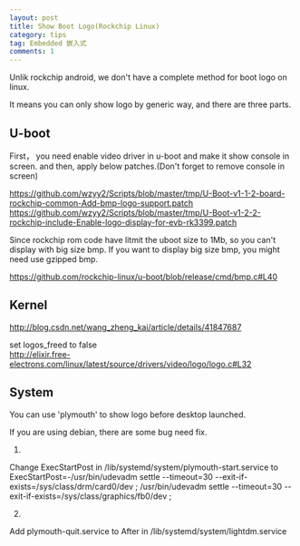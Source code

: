 ```yaml
---
layout: post
title: Show Boot Logo(Rockchip Linux)
category: tips
tag: Embedded 嵌入式
comments: 1
---
```



Unlik rockchip android, we don't have a complete method for boot logo on linux.

It means you can only show logo by generic way, and there are three parts.


## U-boot

First， you need enable video driver in u-boot and make it show console in screen.
and then, apply below patches.(Don't forget to remove console in screen)

https://github.com/wzyy2/Scripts/blob/master/tmp/U-Boot-v1-1-2-board-rockchip-common-Add-bmp-logo-support.patch  
https://github.com/wzyy2/Scripts/blob/master/tmp/U-Boot-v1-2-2-rockchip-include-Enable-logo-display-for-evb-rk3399.patch  

Since rockchip rom code have litmit the uboot size to 1Mb, so you can't display with big size bmp.
If you want to display big size bmp, you might need use gzipped bmp.

https://github.com/rockchip-linux/u-boot/blob/release/cmd/bmp.c#L40


## Kernel

http://blog.csdn.net/wang_zheng_kai/article/details/41847687

set logos_freed to false  
http://elixir.free-electrons.com/linux/latest/source/drivers/video/logo/logo.c#L32

## System

You can use 'plymouth' to show logo before desktop launched.
    
If you are using debian, there are some bug need fix.  

1.  
Change ExecStartPost in /lib/systemd/system/plymouth-start.service  to ExecStartPost=-/usr/bin/udevadm settle --timeout=30
--exit-if-exists=/sys/class/drm/card0/dev ; /usr/bin/udevadm settle
--timeout=30 --exit-if-exists=/sys/class/graphics/fb0/dev ;

2.  
Add plymouth-quit.service to After in /lib/systemd/system/lightdm.service 
